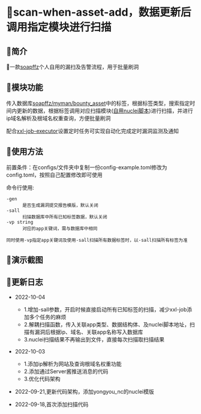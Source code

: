 # 🚁scan-when-asset-add，数据更新后调用指定模块进行扫描

## 🌚简介

🌟一款[soapffz](https://github.com/soapffz)个人自用的漏扫及告警流程，用于批量刷洞

## 🥩模块功能

传入数据库[soapffz/myman/bounty_asset](https://github.com/soapffz/myman/blob/main/bounty-database/bounty_asset.sql)中的标签，根据标签类型，搜索指定时间内更新的数据，根据标签调用对应扫描模块([自用nuclei脚本](https://github.com/soapffz/myown-nuclei-poc))进行扫描，并进行ip域名解析及根域名权重查询，方便批量刷洞

配合[xxl-job-executor](https://github.com/soapffz/myman/tree/main/xxl-job-executor)设置定时任务可实现自动化完成定时漏洞监测及通知

## 🥙使用方法

前置条件：在configs/文件夹中复制一份config-example.toml修改为config.toml，按照自己配置修改即可使用

命令行使用:

```
-gen
      是否生成漏洞提交报告模版，默认关闭
-sall
      扫描数据库中所有已知标签数据，默认关闭
-vp string
      对应的app关键词，需与数据库中相同

同时使用-vp指定app关键词及使用-sall扫描所有数据标签时，以-sall扫描所有标签为准
```

## 🧆演示截图

## 🍝更新日志

 - 2022-10-04
      - 1.增加-sall参数，开启时候直接启动所有已知标签的扫描，减少xxl-job添加多个任务的麻烦
      - 2.解耦扫描函数，传入关联app类型、数据结构体、及nuclei脚本地址，扫描有漏洞后根据ip、域名、关联app名称写入数据库
      - 3.nuclei扫描结果不再输出到文件，直接每次扫描取扫描结果

 - 2022-10-03
    - 1.添加ip解析为网站及查询根域名权重功能
    - 2.添加通过Server酱推送消息的代码
    - 3.优化代码架构

 - 2022-09-21,更新代码架构，添加yongyou_nc的nuclei模版

 - 2022-09-18,首次添加扫描代码
